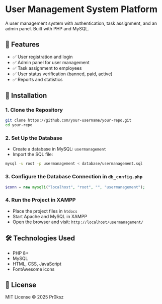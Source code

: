 # User Management System Platform

A user management system with authentication, task assignment, and an admin panel. Built with PHP and MySQL.

## 🚀 Features
- ✅ User registration and login
- ✅ Admin panel for user management
- ✅ Task assignment to employees
- ✅ User status verification (banned, paid, active)
- ✅ Reports and statistics

## 📂 Installation

### 1. Clone the Repository
```sh
git clone https://github.com/your-username/your-repo.git
cd your-repo
```

### 2. Set Up the Database
- Create a database in MySQL: `usermanagement`
- Import the SQL file:
```sh
mysql -u root -p usermanagement < database/usermanagement.sql
```

### 3. Configure the Database Connection in `db_config.php`
```php
$conn = new mysqli("localhost", "root", "", "usermanagement");
```

### 4. Run the Project in XAMPP
- Place the project files in `htdocs`
- Start Apache and MySQL in XAMPP
- Open the browser and visit: `http://localhost/usermanagement/`

## 🛠️ Technologies Used
- PHP 8+
- MySQL
- HTML, CSS, JavaScript
- FontAwesome icons

## 📜 License
MIT License © 2025 Pr0ksz

